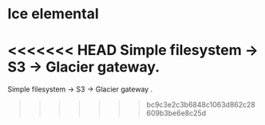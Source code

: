 Ice elemental
=============

<<<<<<< HEAD
Simple filesystem -> S3 -> Glacier gateway.
=======
Simple filesystem -> S3 -> Glacier gateway
.
>>>>>>> bc9c3e2c3b6848c1063d862c28609b3be6e8c25d
